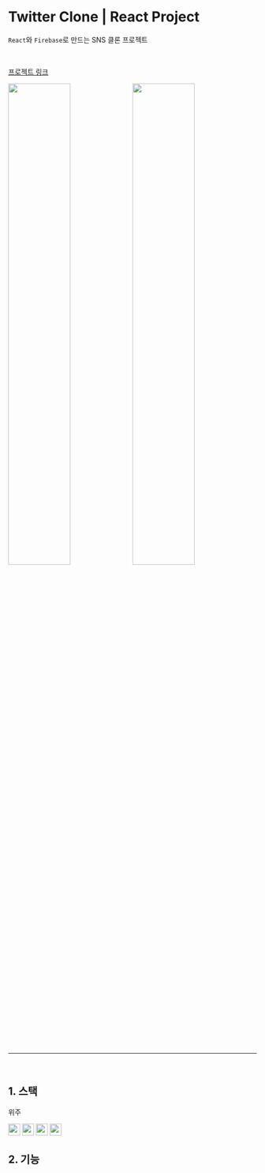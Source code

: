 # Twitter Clone | React Project

`React`와 `Firebase`로 만드는 SNS 클론 프로젝트

<br />

[프로젝트 링크](https://pshtony1.github.io/twitter-clone/)

<img src="https://user-images.githubusercontent.com/67461578/110203648-ac01a700-7eb2-11eb-908e-d225c2b66484.png" width="50%" /><img src="https://user-images.githubusercontent.com/67461578/110203647-aad07a00-7eb2-11eb-9a6e-4585d0cd8e7c.png" width="50%" />

---

<br />

## 1. 스택
위주

<img src="https://img.shields.io/badge/React-1f232a?style=flat-square&logo=React&logoColor=60dafb" height="24"/>
<img src="https://img.shields.io/badge/Firebase-1f232a?style=flat-square&logo=Firebase&logoColor=ffcb2d" height="24"/>
<img src="https://img.shields.io/badge/Node.js-1f232a?style=flat-square&logo=Node.js&logoColor=3c873a" height="24"/>
<img src="https://img.shields.io/badge/Sass-1f232a?style=flat-square&logo=Sass&logoColor=cc6699" height="24"/>

<br />

## 2. 기능
